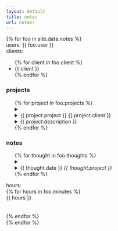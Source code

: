 ```yaml
---
layout: default
title: notes
url: notes/
---
```

{% for foo in site.data.notes %}  
users:   {{ foo.user }}  
clients:
<ul>
{% for client in foo.client %}
<li>{{ client }}</li>    
{% endfor %}      
</ul>    

<div>
   <h3>projects</h3>  
   <ul>
   {% for project in foo.projects %}  
   <details>   
      <summary>   
         <li>{{ project.project }}<span class='date'>&nbsp;{{ project.client }}</span></li>
         <li><span style="font-style: italic;">{{ project.description }}</span></li>      
      </summary>   
      {% for todo in project.todo %}  
      <li>{{ todo }}</li>  
      {% endfor %}     
   </details>  
   {% endfor %} 
   </ul>    
</div> 

<div>   
   <h3>notes</h3>  
   <ul>
   {% for thought in foo.thoughts %}  
   <details>
      <summary>
         <li>{{ thought.date }}<i style="font-style: italic;"> {{ thought.project }}</i></li>  
      </summary>
      <li>{{ thought.note }}</li>  
      <br>    
   </details>   
   {% endfor %}  
   </ul>
</div>    

hours:  
{% for hours in foo.minutes %}  
{{ hours }}   
<br>  
{% endfor %}   
{% endfor %}
